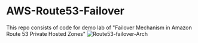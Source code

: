 # AWS-Route53-Failover
This repo consists of code for demo lab of "Failover Mechanism in Amazon Route 53 Private Hosted Zones"
![Route53-failover-Arch](https://github.com/Kunal-Shah107/AWS-Route53-Failover/assets/67638030/1a0e0557-33f7-416e-b8d0-2ab0938b1060)
